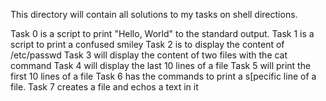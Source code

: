 This directory will contain all solutions to my tasks on shell directions.

Task 0 is a script to print "Hello, World" to the standard output.
Task 1 is a script to print a confused smiley
Task 2 is to display the content of /etc/passwd
Task 3 will display the content of two files with the cat command
Task 4 will display the last 10 lines of a file
Task 5 will print the first 10 lines of a file
Task 6 has the commands to print a s[pecific line of a file.
Task 7 creates a file and echos a text in it

